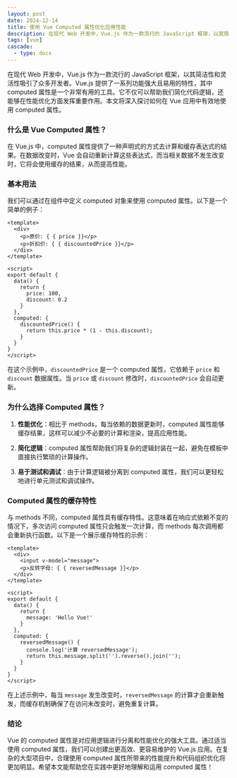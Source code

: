 ```yaml
---
layout: post
date: 2024-12-14
title: 使用 Vue Computed 属性优化应用性能
description: 在现代 Web 开发中，Vue.js 作为一款流行的 JavaScript 框架，以其简洁性和灵活性吸引了众多开发者。Vue.js 提供了一系列功能强大且易用的特性，其中 computed 属性是一个非常有用的工具。它不仅可以帮助我们简化代码逻辑，还能够在性能优化方面发挥重要作用。本文将深入探讨如何在 Vue 应用中有效地使用 computed 属性。
tags: [vue]
cascade:
  - type: docs
---
```



在现代 Web 开发中，Vue.js 作为一款流行的 JavaScript 框架，以其简洁性和灵活性吸引了众多开发者。Vue.js 提供了一系列功能强大且易用的特性，其中 computed 属性是一个非常有用的工具。它不仅可以帮助我们简化代码逻辑，还能够在性能优化方面发挥重要作用。本文将深入探讨如何在 Vue 应用中有效地使用 computed 属性。

### 什么是 Vue Computed 属性？

在 Vue.js 中，computed 属性提供了一种声明式的方式去计算和缓存表达式的结果。在数据改变时，Vue 会自动重新计算这些表达式，而当相关数据不发生改变时，它将会使用缓存的结果，从而提高性能。

### 基本用法

我们可以通过在组件中定义 computed 对象来使用 computed 属性。以下是一个简单的例子：

```vue
<template>
  <div>
    <p>原价: { { price }}</p>
    <p>折扣价: { { discountedPrice }}</p>
  </div>
</template>

<script>
export default {
  data() {
    return {
      price: 100,
      discount: 0.2
    }
  },
  computed: {
    discountedPrice() {
      return this.price * (1 - this.discount);
    }
  }
}
</script>
```

在这个示例中，`discountedPrice` 是一个 computed 属性，它依赖于 `price` 和 `discount` 数据属性。当 `price` 或 `discount` 修改时，`discountedPrice` 会自动更新。

### 为什么选择 Computed 属性？

1. **性能优化**：相比于 methods，每当依赖的数据更新时，computed 属性能够缓存结果，这样可以减少不必要的计算和渲染，提高应用性能。

2. **简化逻辑**：computed 属性帮助我们将复杂的逻辑封装在一起，避免在模板中直接执行繁琐的计算操作。

3. **易于测试和调试**：由于计算逻辑被分离到 computed 属性，我们可以更轻松地进行单元测试和调试操作。

### Computed 属性的缓存特性

与 methods 不同，computed 属性具有缓存特性。这意味着在响应式依赖不变的情况下，多次访问 computed 属性只会触发一次计算，而 methods 每次调用都会重新执行函数。以下是一个展示缓存特性的示例：

```vue
<template>
  <div>
    <input v-model="message">
    <p>反转字母: { { reversedMessage }}</p>
  </div>
</template>

<script>
export default {
  data() {
    return {
      message: 'Hello Vue!'
    }
  },
  computed: {
    reversedMessage() {
      console.log('计算 reversedMessage');
      return this.message.split('').reverse().join('');
    }
  }
}
</script>
```

在上述示例中，每当 `message` 发生改变时，`reversedMessage` 的计算才会重新触发，而缓存机制确保了在访问未改变时，避免重复计算。

### 结论

Vue 的 computed 属性是对应用逻辑进行分离和性能优化的强大工具。通过适当使用 computed 属性，我们可以创建出更高效、更容易维护的 Vue.js 应用。在复杂的大型项目中，合理使用 computed 属性所带来的性能提升和代码组织优化将更加明显。希望本文能帮助您在实践中更好地理解和运用 computed 属性！